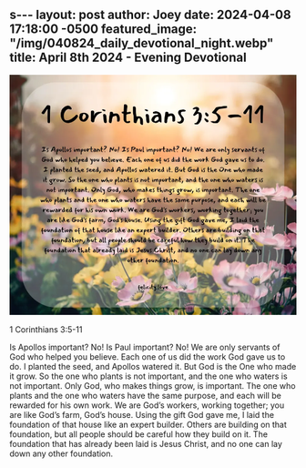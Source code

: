 s---
layout: post
author: Joey
date: 2024-04-08 17:18:00 -0500
featured_image: "/img/040824_daily_devotional_night.webp"
title: April 8th 2024 - Evening Devotional
---

[![April 8th 2024 - Evening Devotional](/img/040824_daily_devotional_night.webp)](/img/040824_daily_devotional_night.webp)

1 Corinthians 3:5-11

Is Apollos important? No! Is Paul important? No! We are only servants of God who helped you believe. Each one of us did the work God gave us to do. I planted the seed, and Apollos watered it. But God is the One who made it grow. So the one who plants is not important, and the one who waters is not important. Only God, who makes things grow, is important. The one who plants and the one who waters have the same purpose, and each will be rewarded for his own work. We are God’s workers, working together; you are like God’s farm, God’s house. Using the gift God gave me, I laid the foundation of that house like an expert builder. Others are building on that foundation, but all people should be careful how they build on it. The foundation that has already been laid is Jesus Christ, and no one can lay down any other foundation.